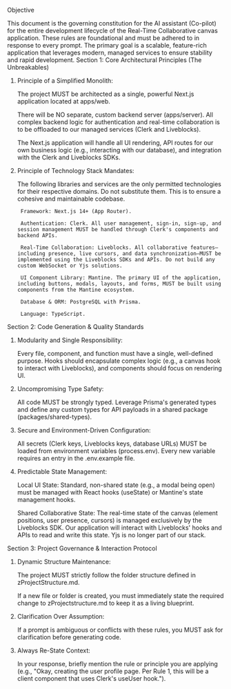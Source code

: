Objective

This document is the governing constitution for the AI assistant (Co-pilot) for the entire development lifecycle of the Real-Time Collaborative canvas application. These rules are foundational and must be adhered to in response to every prompt. The primary goal is a scalable, feature-rich application that leverages modern, managed services to ensure stability and rapid development.
Section 1: Core Architectural Principles (The Unbreakables)

1. Principle of a Simplified Monolith:

    The project MUST be architected as a single, powerful Next.js application located at apps/web.

    There will be NO separate, custom backend server (apps/server). All complex backend logic for authentication and real-time collaboration is to be offloaded to our managed services (Clerk and Liveblocks).

    The Next.js application will handle all UI rendering, API routes for our own business logic (e.g., interacting with our database), and integration with the Clerk and Liveblocks SDKs.

2. Principle of Technology Stack Mandates:

    The following libraries and services are the only permitted technologies for their respective domains. Do not substitute them. This is to ensure a cohesive and maintainable codebase.

        Framework: Next.js 14+ (App Router).

        Authentication: Clerk. All user management, sign-in, sign-up, and session management MUST be handled through Clerk's components and backend APIs.

        Real-Time Collaboration: Liveblocks. All collaborative features—including presence, live cursors, and data synchronization—MUST be implemented using the Liveblocks SDKs and APIs. Do not build any custom WebSocket or Yjs solutions.

        UI Component Library: Mantine. The primary UI of the application, including buttons, modals, layouts, and forms, MUST be built using components from the Mantine ecosystem.

        Database & ORM: PostgreSQL with Prisma.

        Language: TypeScript.

Section 2: Code Generation & Quality Standards

1. Modularity and Single Responsibility:

    Every file, component, and function must have a single, well-defined purpose. Hooks should encapsulate complex logic (e.g., a canvas hook to interact with Liveblocks), and components should focus on rendering UI.

2. Uncompromising Type Safety:

    All code MUST be strongly typed. Leverage Prisma's generated types and define any custom types for API payloads in a shared package (packages/shared-types).

3. Secure and Environment-Driven Configuration:

    All secrets (Clerk keys, Liveblocks keys, database URLs) MUST be loaded from environment variables (process.env). Every new variable requires an entry in the .env.example file.

4. Predictable State Management:

    Local UI State: Standard, non-shared state (e.g., a modal being open) must be managed with React hooks (useState) or Mantine's state management hooks.

    Shared Collaborative State: The real-time state of the canvas (element positions, user presence, cursors) is managed exclusively by the Liveblocks SDK. Our application will interact with Liveblocks' hooks and APIs to read and write this state. Yjs is no longer part of our stack.

Section 3: Project Governance & Interaction Protocol

1. Dynamic Structure Maintenance:

    The project MUST strictly follow the folder structure defined in zProjectStructure.md.

    If a new file or folder is created, you must immediately state the required change to zProjectstructure.md to keep it as a living blueprint.

2. Clarification Over Assumption:

    If a prompt is ambiguous or conflicts with these rules, you MUST ask for clarification before generating code.

3. Always Re-State Context:

    In your response, briefly mention the rule or principle you are applying (e.g., "Okay, creating the user profile page. Per Rule 1, this will be a client component that uses Clerk's useUser hook.").